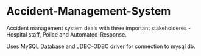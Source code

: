 # Accident-Management-System

Accident management system deals with three important stakeholderes - Hospital staff, Poilce and Automated-Response.

Uses MySQL Database and JDBC-ODBC driver for connection to mysql db.
